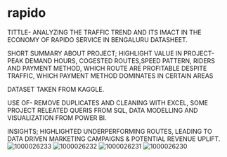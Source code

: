 # rapido
TITTLE- ANALYZING THE TRAFFIC TREND AND ITS IMACT IN THE ECONOMY OF RAPIDO SERVICE IN BENGALURU DATASHEET.

SHORT SUMMARY ABOUT PROJECT;
HIGHLIGHT VALUE IN PROJECT- PEAK DEMAND HOURS, COGESTED ROUTES,SPEED PATTERN, RIDERS AND PAYMENT METHOD,
WHICH ROUTE ARE PROFITABLE DESPITE TRAFFIC, WHICH PAYMENT METHOD DOMINATES IN CERTAIN AREAS

DATASET TAKEN FROM KAGGLE.

USE OF- REMOVE DUPLICATES AND CLEANING WITH EXCEL, SOME PROJECT RELEATED QUERIS FROM SQL,
DATA MODELLING AND VISUALIZATION FROM POWER BI.

INSIGHTS;
HIGHLIGHTED UNDERPERFORMING ROUTES, LEADING TO DATA DRIVEN MARKETING CAMPAIGNS & POTENTIAL REVENUE UPLIFT.![1000026233](https://github.com/user-attachments/assets/2ba8fd71-1192-44f9-a2ef-ff1ba03ecd2d)
![1000026232](https://github.com/user-attachments/assets/c969254c-01df-46a1-b1fa-8261de61f6dc)
![1000026231](https://github.com/user-attachments/assets/827b13dd-1384-4ec4-a40e-2a46c4f7712e)
![1000026230](https://github.com/user-attachments/assets/978accde-1f5b-49b7-89cf-6d80e1d0a612)

